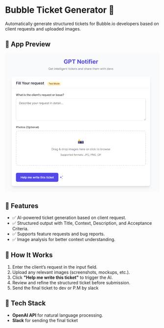 # Bubble Ticket Generator 🎫  

Automatically generate structured tickets for Bubble.io developers based on client requests and uploaded images.  

## 📸 App Preview  
![App Screenshot](static/screen_main.png)  

## 🚀 Features  
- ✅ AI-powered ticket generation based on client request.  
- ✅ Structured output with Title, Context, Description, and Acceptance Criteria.  
- ✅ Supports feature requests and bug reports.  
- ✅ Image analysis for better context understanding.  

## 🎯 How It Works  
1. Enter the client’s request in the input field.  
2. Upload any relevant images (screenshots, mockups, etc.).  
3. Click **"Help me write this ticket"** to trigger the AI.  
4. Review and refine the structured ticket before submission.  
5. Send the final ticket to dev or P.M by slack

## 🔧 Tech Stack  
- **OpenAI API** for natural language processing.  
- **Slack** for sending the final ticket